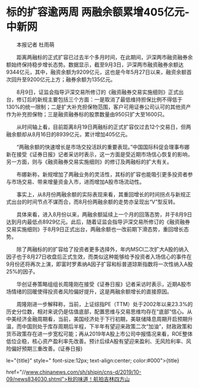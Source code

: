 # 标的扩容逾两周 两融余额累增405亿元-中新网

　　本报记者 杜雨萌

　　距离两融标的正式扩容已过去半个多月时间，在此期间，沪深两市融资融券余额始终保持稳步增长态势。数据显示，截至9月3日，沪深两市融资融券余额达9344亿元，其中，融资余额为9209亿元，这也是今年5月27日以来，融资余额首次回升至9200亿元上方；融券余额为135亿元。

　　8月9日，证监会指导沪深交易所修订的《融资融券交易实施细则》正式出台，修订后的新规主要包括三个方面：一是取消了最低维持担保比例不得低于130%的统一限制；二是扩大补充担保物范围，客户可用证券公司认可的其他资产作为补充担保物；三是融资融券标的股票数量由950只扩大至1600只。

　　从时间轴上看，目前距离8月19日两融标的正式扩容仅过去12个交易日，但两融余额却从8月16日的8939亿元，累计增加405亿元。

　　“两融余额的快速增长是市场交投活跃的重要表现。”中国国际科促会理事布娜新在接受《证券日报》记者采访时表示，这一方面是受近期市场信心恢复的影响，另一方面，则与《融资融券交易实施细则》的修订及两融标的扩大有关。

　　布娜新称，新规增加了两融业务的灵活性，其标的扩容也能吸引更多投资者参与市场交易、带来增量资金入市，进而增加A股市场流动性。

　　事实上，从8月份两融余额的实际表现来看，其重回增长的时间拐点与新规正式出台的时间节点不谋而合，而8月份两融余额的走势亦呈现出“V”型反转。

　　具体来看，进入8月份以来，两融余额延续上一个月的回落态势，并于8月9日达到月内最低点8929亿元。此后，随着证监会指导沪深交易所修订的《融资融券交易实施细则》于8月9日正式出台，两融余额也一改前期下滑态势，重回增长态势。

　　除了两融标的的扩容给了投资者更多选择外，年内MSCI二次扩大A股的纳入因子也于8月27日收盘后正式生效，而类似这种能够给予投资者入场信心的事件在9月份还将再次上演，即富时罗素纳A因子扩容和标普道琼斯指数将一次性纳入A股25%的因子。

　　华创证券策略组组长周隆刚在接受《证券日报》记者采访时表示，近期A股市场情绪的回暖使得投资者风险偏好提升，这是两融余额增长的直接原因。

　　周隆刚进一步解释称，当前，上证综指PE（TTM）处于2002年以来23.3%的历史分位数，相对来说仍是估值底部，配置思维与交易思维均存在“底部”信心。从中美经济金融周期看，当前，美国经济处于下行初期，美联储降息周期开启预期升温，而中国则处于库存周期后半程，下半年有望迎来政策二次“加油”，财政政策和货币政策存在进一步宽松可能；再从2019年A股上市公司中报情况来看，ROE整体低位企稳，核心资产盈利率先改善。预计后续A股有望迎来盈利、无风险利率、风险偏好预期三重改善。(证券日报)

le="{title}" style=" font-size:12px; text-align:center; color:#000">{title}

href="//www.chinanews.com/sh/shipin/cns-d/2019/10-09/news834030.shtml">秋的味道！航拍吉林四方山

